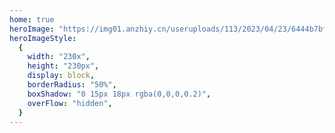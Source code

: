```yaml
---
home: true
heroImage: "https://img01.anzhiy.cn/useruploads/113/2023/04/23/6444b7bfb2406.jpg"
heroImageStyle:
  {
    width: "230x",
    height: "230px",
    display: block,
    borderRadius: "50%",
    boxShadow: "0 15px 18px rgba(0,0,0,0.2)",
    overFlow: "hidden",
  }
---
```

